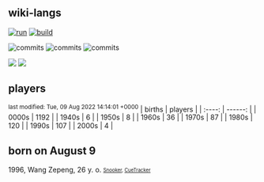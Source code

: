 ## wiki-langs
[![run](https://github.com/dreamerminsk/wiki-langs/actions/workflows/run.yml/badge.svg)](https://github.com/dreamerminsk/wiki-langs/actions/workflows/run.yml)
[![build](https://github.com/dreamerminsk/wiki-langs/actions/workflows/build.yml/badge.svg)](https://github.com/dreamerminsk/wiki-langs/actions/workflows/build.yml)

![commits](https://img.shields.io/github/commit-activity/y/dreamerminsk/wiki-langs)
![commits](https://img.shields.io/github/commit-activity/m/dreamerminsk/wiki-langs)
![commits](https://img.shields.io/github/commit-activity/w/dreamerminsk/wiki-langs)

![](https://img.shields.io/github/languages/code-size/dreamerminsk/wiki-langs)
![](https://img.shields.io/github/repo-size/dreamerminsk/wiki-langs)

## players
<sup>last modified: Tue, 09 Aug 2022 14:14:01 +0000</sup>
| births | players |
| :----: | ------: |
| 0000s | 1192 |
| 1940s | 6 |
| 1950s | 8 |
| 1960s | 36 |
| 1970s | 87 |
| 1980s | 120 |
| 1990s | 107 |
| 2000s | 4 |

##  born on August  9
1996, Wang Zepeng, 26 y. o. <sub><sup>[Snooker](http://www.snooker.org/res/index.asp?player=1111), [CueTracker](http://cuetracker.net/Players/wang-zepeng/)</sup></sub>



